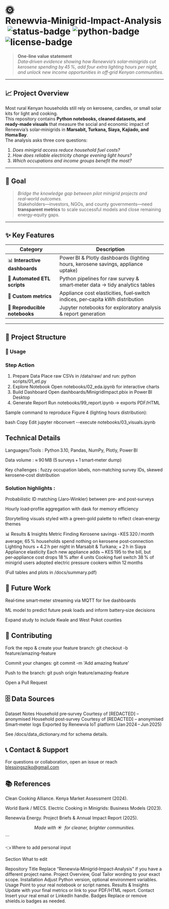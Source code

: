 # 🌞 **Renewvia‑Minigrid‑Impact‑Analysis** &nbsp;![status-badge](https://img.shields.io/badge/status-active-brightgreen) ![python-badge](https://img.shields.io/badge/Python-3.10-blue) ![license-badge](https://img.shields.io/badge/license-MIT-lightgrey)

> **One‑line value statement**  
> *Data‑driven evidence showing how Renewvia’s solar‑minigrids cut kerosene spending by 45 %, add four extra lighting hours per night, and unlock new income opportunities in off‑grid Kenyan communities.*

---

## 📈 Project Overview <!-- PERSONAL INPUT: refine or shorten -->
Most rural Kenyan households still rely on kerosene, candles, or small solar kits for light and cooking.  
This repository contains **Python notebooks, cleaned datasets, and ready‑made visuals** that measure the social and economic impact of Renewvia’s solar‑minigrids in **Marsabit, Turkana, Siaya, Kajiado, and Homa Bay**.  
The analysis asks three core questions:

1. *Does minigrid access reduce household fuel costs?*  
2. *How does reliable electricity change evening light hours?*  
3. *Which occupations and income groups benefit the most?*

---

## 🎯 Goal <!-- PERSONAL INPUT: adjust motivation -->
> *Bridge the knowledge gap between pilot minigrid projects and real‑world outcomes.*  
> Stakeholders—investors, NGOs, and county governments—need **transparent metrics** to scale successful models and close remaining energy‑equity gaps.

---

## ✨ Key Features
| Category | Description |
|----------|-------------|
| 📊 **Interactive dashboards** | Power BI & Plotly dashboards (lighting hours, kerosene savings, appliance uptake) |
| 🔄 **Automated ETL scripts** | Python pipelines for raw survey & smart‑meter data → tidy analytics tables |
| 📐 **Custom metrics** | Appliance cost elasticities, fuel‑switch indices, per‑capita kWh distribution |
| 📜 **Reproducible notebooks** | Jupyter notebooks for exploratory analysis & report generation |

---

## 📂 Project Structure
### 🚀 Usage
### Step	Action
1. Prepare Data	Place raw CSVs in /data/raw/ and run:
python scripts/01_etl.py
2. Explore Notebook	Open notebooks/02_eda.ipynb for interactive charts
3. Build Dashboard	Open dashboards/MinigridImpact.pbix in Power BI Desktop
4. Generate Report	Run notebooks/99_report.ipynb → exports PDF/HTML

Sample command to reproduce Figure 4 (lighting hours distribution):

bash
Copy
Edit
jupyter nbconvert --execute notebooks/03_visuals.ipynb

## Technical Details

Languages/Tools : Python 3.10, Pandas, NumPy, Plotly, Power BI

Data volume : ≈ 90 MB (5 surveys + 1 smart‑meter dump)

Key challenges : fuzzy occupation labels, non‑matching survey IDs, skewed kerosene‑cost distribution

### Solution highlights :

Probabilistic ID matching (Jaro‑Winkler) between pre‑ and post‑surveys

Hourly load‑profile aggregation with dask for memory efficiency

Storytelling visuals styled with a green‑gold palette to reflect clean‑energy themes

📊 Results & Insights
Metric	Finding
Kerosene savings	‑ KES 320 / month average; 65 % households spend nothing on kerosene post‑connection
Lighting hours	+ 4.2 h per night in Marsabit & Turkana; + 2 h in Siaya
Appliance elasticity	Each new appliance adds ~ KES 195 to the bill, but per‑appliance cost drops 18 % after 4 units
Cooking fuel switch	38 % of minigrid users adopted electric pressure cookers within 12 months

(Full tables and plots in /docs/summary.pdf)

## 🔮 Future Work
Real‑time smart‑meter streaming via MQTT for live dashboards

ML model to predict future peak loads and inform battery‑size decisions

Expand study to include Kwale and West Pokot counties

## 🤝 Contributing
Fork the repo & create your feature branch: git checkout -b feature/amazing-feature

Commit your changes: git commit -m 'Add amazing feature'

Push to the branch: git push origin feature/amazing-feature

Open a Pull Request

## 🗄️ Data Sources
Dataset	Notes
Household pre‑survey	Courtesy of [REDACTED] – anonymised
Household post‑survey	Courtesy of [REDACTED] – anonymised
Smart‑meter logs	Exported by Renewvia IoT platform (Jan 2024 – Jun 2025)

See /docs/data_dictionary.md for schema details.

## 📞 Contact & Support <!-- PERSONAL INPUT -->
For questions or collaboration, open an issue or reach blessingsziko@gmail.com

## 📚 References
Clean Cooking Alliance. Kenya Market Assessment (2024).

World Bank / MECS. Electric Cooking in Minigrids: Business Models (2023).

Renewvia Energy. Project Briefs & Annual Impact Report (2025).

<p align="center"><i>Made with ☀️ &nbsp;for cleaner, brighter communities.</i></p> ```

👈 Where to add personal input

Section	What to edit

Repository Title	Replace “Renewvia‑Minigrid‑Impact‑Analysis” if you have a different project name.
Project Overview, Goal	Tailor wording to your exact scope.
Installation	Adjust Python version, optional environment variables.
Usage	Point to your real notebook or script names.
Results & Insights	Update with your final metrics or link to your PDF/HTML report.
Contact	Insert your real email or LinkedIn handle.
Badges	Replace or remove shields.io badges as needed.
